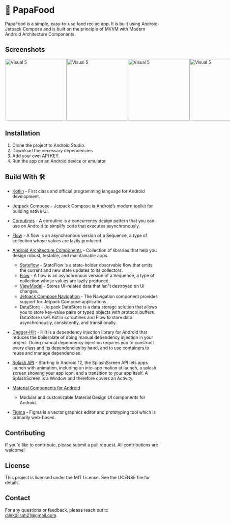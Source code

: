 # 🍔 PapaFood
PapaFood is a simple, easy-to-use food recipe app. It is built using Android-Jetpack Compose and is built on the principle of MVVM with Modern Android Architecture Components.

## Screenshots

<div style="display: flex; justify-content: space-between;">
    <img src="https://github.com/dilekdilsahozkan/PapaFood/assets/77121799/ed29ab7e-4a96-4df6-9e5d-fdcd18914bc5" alt="Visual 5" width="200">
    <img src="https://github.com/dilekdilsahozkan/PapaFood/assets/77121799/c6047c19-f427-4187-aec9-fbd384b8e8f5" alt="Visual 5" width="200">
    <img src="https://github.com/dilekdilsahozkan/PapaFood/assets/77121799/065f1b46-291f-4029-89d5-dea3fe707511" alt="Visual 5" width="200"><br><br>
    <img src="https://github.com/dilekdilsahozkan/PapaFood/assets/77121799/35f08f64-88ee-44f4-bc57-bfc00a26e97c" alt="Visual 5" width="200">
    <img src="https://github.com/dilekdilsahozkan/PapaFood/assets/77121799/423b62a7-daf2-4a08-9771-9838334a627f" alt="Visual 5" width="200">
</div>


## Installation

1. Clone the project to Android Studio.
2. Download the necessary dependencies.
3. Add your own API KEY.
4. Run the app on an Android device or emulator.


## Build With 🛠

- [Kotlin](https://kotlinlang.org/) - First class and official programming language for Android
  development.
- [Jetpack Compose](https://developer.android.com/jetpack/compose) - Jetpack Compose is Android’s
  modern toolkit for building native UI.
- [Coroutines](https://kotlinlang.org/docs/reference/coroutines-overview.html) - A coroutine is a
  concurrency design pattern that you can use on Android to simplify code that executes
  asynchronously.
- [Flow](https://kotlinlang.org/docs/reference/coroutines/flow.html) - A flow is an asynchronous
  version of a Sequence, a type of collection whose values are lazily produced.
- [Android Architecture Components](https://developer.android.com/topic/libraries/architecture) -
  Collection of libraries that help you design robust, testable, and maintainable apps.
  - [Stateflow](https://developer.android.com/kotlin/flow/stateflow-and-sharedflow) - StateFlow is a
    state-holder observable flow that emits the current and new state updates to its collectors.
  - [Flow](https://kotlinlang.org/docs/reference/coroutines/flow.html) - A flow is an asynchronous
    version of a Sequence, a type of collection whose values are lazily produced.
  - [ViewModel](https://developer.android.com/topic/libraries/architecture/viewmodel) - Stores
    UI-related data that isn"t destroyed on UI changes.
  - [Jetpack Compose Navigation](https://developer.android.com/jetpack/compose/navigation) - The
    Navigation component provides support for Jetpack Compose applications.
  - [DataStore](https://developer.android.com/topic/libraries/architecture/datastore) - Jetpack
    DataStore is a data storage solution that allows you to store key-value pairs or typed objects
    with protocol buffers. DataStore uses Kotlin coroutines and Flow to store data asynchronously,
    consistently, and transitionally.
- [Dagger-Hilt](https://developer.android.com/training/dependency-injection/hilt-android) - Hilt is a dependency injection library for Android that reduces the     boilerplate of doing manual dependency injection in your project. Doing manual dependency injection requires you to construct every class and its                 dependencies by hand, and to use containers to reuse and manage dependencies.
  
- [Splash API](https://developer.android.com/develop/ui/views/launch/splash-screen) - Starting in Android 12, the SplashScreen API lets apps launch with animation, including an into-app motion at launch, a splash screen showing your app icon, and a transition to your app itself. A SplashScreen is a Window and therefore covers an Activity.
- [Material Components for Android](https://github.com/material-components/material-components-android)
  - Modular and customizable Material Design UI components for Android.
- [Figma](https://figma.com/) - Figma is a vector graphics editor and prototyping tool which is
  primarily web-based.

## Contributing

If you'd like to contribute, please submit a pull request. All contributions are welcome!

## License

This project is licensed under the MIT License. See the LICENSE file for details.

## Contact

For any questions or feedback, please reach out to dilekdilsah21@gmail.com.
